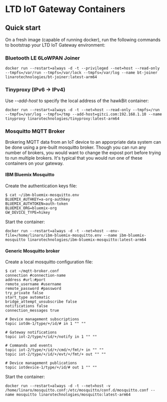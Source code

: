 # LTD IoT Gateway Containers

## Quick start

On a fresh image (capable of running docker), run the following commands to bootstrap your LTD IoT Gateway environment:

### Bluetooth LE 6LoWPAN Joiner

```
docker run --restart=always -d -t --privileged --net=host --read-only --tmpfs=/var/run --tmpfs=/var/lock --tmpfs=/var/log --name bt-joiner linarotechnologies/bt-joiner:latest-arm64
```

### Tinyproxy (IPv6 -> IPv4)

Use *--add-host* to specify the local address of the hawkBit container:

```
docker run --restart=always -d -t --net=host --read-only --tmpfs=/run --tmpfs=/var/log --tmpfs=/tmp --add-host=gitci.com:192.168.1.10 --name tinyproxy linarotechnologies/tinyproxy:latest-arm64
```

### Mosquitto MQTT Broker

Brokering MQTT data from an IoT device to an apporpriate data system can be done using a pre-built mosquitto broker.  Though you can run any number of brokers, you would want to change the expost port before trying to run multiple brokers.  It's typical that you would run one of these containers on your gateway.

#### IBM Bluemix Mosquitto

Create the authentication keys file:

```
$ cat ~/ibm-bluemix-mosquitto.env
BLUEMIX_AUTHKEY=a-org-authkey
BLUEMIX_AUTHTOKEN=auth-token
BLUEMIX_ORG=bluemix-org
GW_DEVICE_TYPE=hikey
```

Start the container:

```
docker run --restart=always -d -t --net=host --env-file=/home/linaro/ibm-bluemix-mosquitto.env --name ibm-bluemix-mosquitto linarotechnologies/ibm-bluemix-mosquitto:latest-arm64
```

#### Generic Mosquitto broker

Create a local mosquitto configuration file:

```
$ cat ~/mqtt-broker.conf
connection #connection-name
address #url:#port
remote_username #username 
remote_password #password
try_private false
start_type automatic
bridge_attempt_unsubscribe false
notifications false
connection_messages true

# Device management subscriptions
topic iotdm-1/type/+/id/# in 1 "" ""

# Gateway notifications
topic iot-2/type/+/id/+/notify in 1 "" ""

# Commands and events
topic iot-2/type/+/id/+/cmd/+/fmt/+ in "" ""
topic iot-2/type/+/id/+/evt/+/fmt/+ out "" ""

# Device management publications
topic iotdevice-1/type/+/id/# out 1 "" ""
```

Start the container:

```
docker run --restart=always -d -t --net=host -v /home/linaro/mosquitto.conf:/etc/mosquitto/conf.d/mosquitto.conf --name mosquitto linarotechnologies/mosquitto:latest-arm64
```
